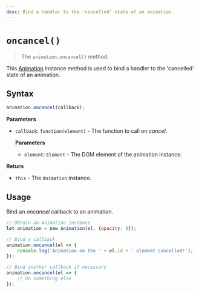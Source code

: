 ```yaml
---
desc: Bind a handler to the 'cancelled' state of an animation.
---
```

# `oncancel()`

> The `animation.oncancel()` method.

This [Animation](..) instance method is used to bind a handler to the 'cancelled' state of an animation.

## Syntax

```js
animation.oncancel(callback);
```

**Parameters**

+ `callback`: `function(element)` - The function to call on *cancel*.

    **Parameters**

    + `element`: `Element` - The DOM element of the animation instance.

**Return**

+ `this` - The `Animation` instance.

## Usage

Bind an *oncancel* callback to an animation.

```js
// Obtain an Animation instance
let animation = new Animation(el, {opacity: 0});

// Bind a callback
animation.oncancel(el => {
    console.log('Animation on the ' + el.id + ' element cancelled!');
});

// Bind another callback if necessary
animation.oncancel(el => {
    // Do something else
});
```